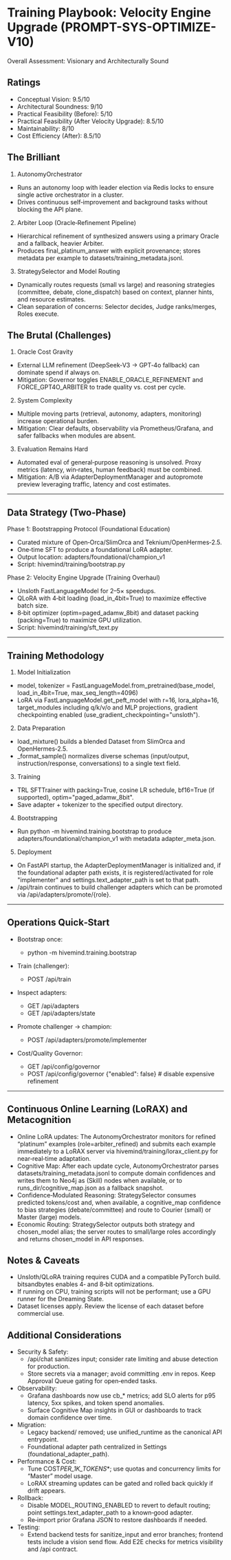 # Training Playbook: Velocity Engine Upgrade (PROMPT-SYS-OPTIMIZE-V10)

Overall Assessment: Visionary and Architecturally Sound

## Ratings

- Conceptual Vision: 9.5/10
- Architectural Soundness: 9/10
- Practical Feasibility (Before): 5/10
- Practical Feasibility (After Velocity Upgrade): 8.5/10
- Maintainability: 8/10
- Cost Efficiency (After): 8.5/10

## The Brilliant

1. AutonomyOrchestrator

- Runs an autonomy loop with leader election via Redis locks to ensure single active orchestrator in a cluster.
- Drives continuous self‑improvement and background tasks without blocking the API plane.

2. Arbiter Loop (Oracle‑Refinement Pipeline)

- Hierarchical refinement of synthesized answers using a primary Oracle and a fallback, heavier Arbiter.
- Produces final_platinum_answer with explicit provenance; stores metadata per example to datasets/training_metadata.jsonl.

3. StrategySelector and Model Routing

- Dynamically routes requests (small vs large) and reasoning strategies (committee, debate, clone_dispatch) based on context, planner hints, and resource estimates.
- Clean separation of concerns: Selector decides, Judge ranks/merges, Roles execute.

## The Brutal (Challenges)

1. Oracle Cost Gravity

- External LLM refinement (DeepSeek‑V3 → GPT‑4o fallback) can dominate spend if always on.
- Mitigation: Governor toggles ENABLE_ORACLE_REFINEMENT and FORCE_GPT4O_ARBITER to trade quality vs. cost per cycle.

2. System Complexity

- Multiple moving parts (retrieval, autonomy, adapters, monitoring) increase operational burden.
- Mitigation: Clear defaults, observability via Prometheus/Grafana, and safer fallbacks when modules are absent.

3. Evaluation Remains Hard

- Automated eval of general‑purpose reasoning is unsolved. Proxy metrics (latency, win‑rates, human feedback) must be combined.
- Mitigation: A/B via AdapterDeploymentManager and autopromote preview leveraging traffic, latency and cost estimates.

---

## Data Strategy (Two‑Phase)

Phase 1: Bootstrapping Protocol (Foundational Education)

- Curated mixture of Open‑Orca/SlimOrca and Teknium/OpenHermes‑2.5.
- One‑time SFT to produce a foundational LoRA adapter.
- Output location: adapters/foundational/champion_v1
- Script: hivemind/training/bootstrap.py

Phase 2: Velocity Engine Upgrade (Training Overhaul)

- Unsloth FastLanguageModel for 2–5× speedups.
- QLoRA with 4‑bit loading (load_in_4bit=True) to maximize effective batch size.
- 8‑bit optimizer (optim=paged_adamw_8bit) and dataset packing (packing=True) to maximize GPU utilization.
- Script: hivemind/training/sft_text.py

---

## Training Methodology

1. Model Initialization

- model, tokenizer = FastLanguageModel.from_pretrained(base_model, load_in_4bit=True, max_seq_length=4096)
- LoRA via FastLanguageModel.get_peft_model with r=16, lora_alpha=16, target_modules including q/k/v/o and MLP projections, gradient checkpointing enabled (use_gradient_checkpointing="unsloth").

2. Data Preparation

- load_mixture() builds a blended Dataset from SlimOrca and OpenHermes‑2.5.
- \_format_sample() normalizes diverse schemas (input/output, instruction/response, conversations) to a single text field.

3. Training

- TRL SFTTrainer with packing=True, cosine LR schedule, bf16=True (if supported), optim="paged_adamw_8bit".
- Save adapter + tokenizer to the specified output directory.

4. Bootstrapping

- Run python -m hivemind.training.bootstrap to produce adapters/foundational/champion_v1 with metadata adapter_meta.json.

5. Deployment

- On FastAPI startup, the AdapterDeploymentManager is initialized and, if the foundational adapter path exists, it is registered/activated for role "implementer" and settings.text_adapter_path is set to that path.
- /api/train continues to build challenger adapters which can be promoted via /api/adapters/promote/{role}.

---

## Operations Quick‑Start

- Bootstrap once:

  - python -m hivemind.training.bootstrap

- Train (challenger):

  - POST /api/train

- Inspect adapters:

  - GET /api/adapters
  - GET /api/adapters/state

- Promote challenger → champion:

  - POST /api/adapters/promote/implementer

- Cost/Quality Governor:
  - GET /api/config/governor
  - POST /api/config/governor {"enabled": false} # disable expensive refinement

---

## Continuous Online Learning (LoRAX) and Metacognition

- Online LoRA updates: The AutonomyOrchestrator monitors for refined “platinum” examples (role=arbiter_refined) and submits each example immediately to a LoRAX server via hivemind/training/lorax_client.py for near‑real‑time adaptation.
- Cognitive Map: After each update cycle, AutonomyOrchestrator parses datasets/training_metadata.jsonl to compute domain confidences and writes them to Neo4j as (Skill) nodes when available, or to runs_dir/cognitive_map.json as a fallback snapshot.
- Confidence‑Modulated Reasoning: StrategySelector consumes predicted tokens/cost and, when available, a cognitive_map confidence to bias strategies (debate/committee) and route to Courier (small) or Master (large) models.
- Economic Routing: StrategySelector outputs both strategy and chosen_model alias; the server routes to small/large roles accordingly and returns chosen_model in API responses.

## Notes & Caveats

- Unsloth/QLoRA training requires CUDA and a compatible PyTorch build. bitsandbytes enables 4‑ and 8‑bit optimizations.
- If running on CPU, training scripts will not be performant; use a GPU runner for the Dreaming State.
- Dataset licenses apply. Review the license of each dataset before commercial use.

## Additional Considerations

- Security & Safety:
  - /api/chat sanitizes input; consider rate limiting and abuse detection for production.
  - Store secrets via a manager; avoid committing .env in repos. Keep Approval Queue gating for open‑ended tasks.
- Observability:
  - Grafana dashboards now use cb\_\* metrics; add SLO alerts for p95 latency, 5xx spikes, and token spend anomalies.
  - Surface Cognitive Map insights in GUI or dashboards to track domain confidence over time.
- Migration:
  - Legacy backend/ removed; use unified_runtime as the canonical API entrypoint.
  - Foundational adapter path centralized in Settings (foundational_adapter_path).
- Performance & Cost:
  - Tune COST*PER_1K_TOKENS*\*; use quotas and concurrency limits for “Master” model usage.
  - LoRAX streaming updates can be gated and rolled back quickly if drift appears.
- Rollback:
  - Disable MODEL_ROUTING_ENABLED to revert to default routing; point settings.text_adapter_path to a known‑good adapter.
  - Re‑import prior Grafana JSON to restore dashboards if needed.
- Testing:
  - Extend backend tests for sanitize_input and error branches; frontend tests include a vision send flow. Add E2E checks for metrics visibility and /api contract.
